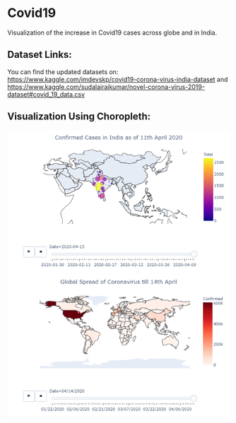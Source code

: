 # Covid19
Visualization of the increase in Covid19 cases across globe and in India.
## Dataset Links:
You can find the updated datasets on:
https://www.kaggle.com/imdevskp/covid19-corona-virus-india-dataset
and
https://www.kaggle.com/sudalairajkumar/novel-corona-virus-2019-dataset#covid_19_data.csv
## Visualization Using Choropleth:
![alt text](https://github.com/Yshika/Covid19/blob/master/Images/india.png)
![alt text](https://github.com/Yshika/Covid19/blob/master/Images/world.png)
